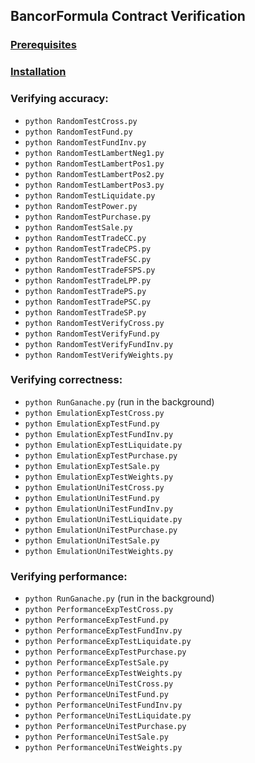 ## BancorFormula Contract Verification

### [Prerequisites](../../README.md#prerequisites)

### [Installation](../../README.md#installation)

### Verifying accuracy:

  * `python RandomTestCross.py`
  * `python RandomTestFund.py`
  * `python RandomTestFundInv.py`
  * `python RandomTestLambertNeg1.py`
  * `python RandomTestLambertPos1.py`
  * `python RandomTestLambertPos2.py`
  * `python RandomTestLambertPos3.py`
  * `python RandomTestLiquidate.py`
  * `python RandomTestPower.py`
  * `python RandomTestPurchase.py`
  * `python RandomTestSale.py`
  * `python RandomTestTradeCC.py`
  * `python RandomTestTradeCPS.py`
  * `python RandomTestTradeFSC.py`
  * `python RandomTestTradeFSPS.py`
  * `python RandomTestTradeLPP.py`
  * `python RandomTestTradePS.py`
  * `python RandomTestTradePSC.py`
  * `python RandomTestTradeSP.py`
  * `python RandomTestVerifyCross.py`
  * `python RandomTestVerifyFund.py`
  * `python RandomTestVerifyFundInv.py`
  * `python RandomTestVerifyWeights.py`

### Verifying correctness:

  * `python RunGanache.py` (run in the background)
  * `python EmulationExpTestCross.py`
  * `python EmulationExpTestFund.py`
  * `python EmulationExpTestFundInv.py`
  * `python EmulationExpTestLiquidate.py`
  * `python EmulationExpTestPurchase.py`
  * `python EmulationExpTestSale.py`
  * `python EmulationExpTestWeights.py`
  * `python EmulationUniTestCross.py`
  * `python EmulationUniTestFund.py`
  * `python EmulationUniTestFundInv.py`
  * `python EmulationUniTestLiquidate.py`
  * `python EmulationUniTestPurchase.py`
  * `python EmulationUniTestSale.py`
  * `python EmulationUniTestWeights.py`

### Verifying performance:

  * `python RunGanache.py` (run in the background)
  * `python PerformanceExpTestCross.py`
  * `python PerformanceExpTestFund.py`
  * `python PerformanceExpTestFundInv.py`
  * `python PerformanceExpTestLiquidate.py`
  * `python PerformanceExpTestPurchase.py`
  * `python PerformanceExpTestSale.py`
  * `python PerformanceExpTestWeights.py`
  * `python PerformanceUniTestCross.py`
  * `python PerformanceUniTestFund.py`
  * `python PerformanceUniTestFundInv.py`
  * `python PerformanceUniTestLiquidate.py`
  * `python PerformanceUniTestPurchase.py`
  * `python PerformanceUniTestSale.py`
  * `python PerformanceUniTestWeights.py`
